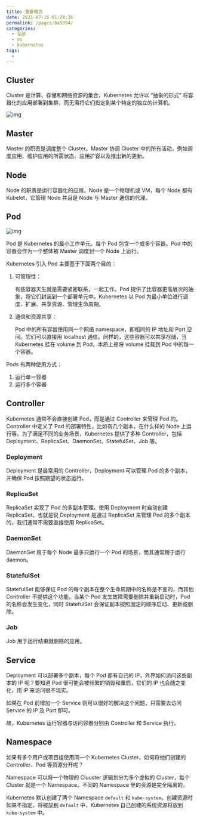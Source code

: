 ```yaml
---
title: 重要概念
date: 2021-07-16 01:28:36
permalink: /pages/ba5094/
categories: 
  - 全部
  - os
  - kubernetes
tags: 
  - 
---
```


## Cluster

Cluster 是计算、存储和网络资源的集合，Kubernetes 允许以 “抽象的形式” 将容器化的应用部署到集群，而无需将它们指定到某个特定的独立的计算机。

![img](https://d33wubrfki0l68.cloudfront.net/283cc20bb49089cb2ca54d51b4ac27720c1a7902/34424/docs/tutorials/kubernetes-basics/public/images/module_01_cluster.svg)



## Master

Master 的职责是调度整个 Cluster。Master 协调 Cluster 中的所有活动，例如调度应用、维护应用的所需状态、应用扩容以及推出新的更新。



## Node

Node 的职责是运行容器化的应用。Node 是一个物理机或 VM，每个 Node 都有 Kubelet，它管理 Node 并且是 Node 与 Master 通信的代理。



## Pod

![img](https://d33wubrfki0l68.cloudfront.net/5cb72d407cbe2755e581b6de757e0d81760d5b86/a9df9/docs/tutorials/kubernetes-basics/public/images/module_03_nodes.svg)

Pod 是 Kubernetes 的最小工作单元。每个 Pod 包含一个或多个容器。Pod 中的容器会作为一个整体被 Master 调度到一个 Node 上运行。

Kubernetes 引入 Pod 主要基于下面两个目的：

1. 可管理性：

   有些容器天生就是需要紧密联系，一起工作。Pod 提供了比容器更高层次的抽象，将它们封装到一个部署单元中。Kubernetes 以 Pod 为最小单位进行调度、扩展、共享资源、管理生命周期。

2. 通信和资源共享：

   Pod 中的所有容器使用同一个网络 namespace，即相同的 IP 地址和 Port 空间。它们可以直接用 localhost 通信。同样的，这些容器可以共享存储，当 Kubernetes 挂在 volume 到 Pod，本质上是将 volume 挂载到 Pod 中的每一个容器。

Pods 有两种使用方式：

1. 运行单一容器
2. 运行多个容器



## Controller

Kubernetes 通常不会直接创建 Pod，而是通过 Controller 来管理 Pod 的。Controller 中定义了 Pod 的部署特性，比如有几个副本，在什么样的 Node 上运行等。为了满足不同的业务场景，Kubernetes 提供了多种 Controller，包括 Deployment、ReplicaSet、DaemonSet、StatefulSet、Job 等。

### Deployment

Deployment 是最常用的 Controller，Deployment 可以管理 Pod 的多个副本，并确保 Pod 按照期望的状态运行。

### ReplicaSet

ReplicaSet 实现了 Pod 的多副本管理。使用 Deployment 时自动创建 ReplicaSet，也就是说 Deployment 是通过 ReplicaSet 来管理 Pod 的多个副本的，我们通常不需要直接使用 ReplicaSet。

### DaemonSet

DaemonSet 用于每个 Node 最多只运行一个 Pod 的场景，而其通常用于运行 daemon。

### StatefulSet

StatefulSet 能够保证 Pod 的每个副本在整个生命周期中的名称是不变的，而其他 Controller 不提供这个功能。当某个 Pod 发生故障需要删除并重新启动时，Pod 的名称会发生变化，同时 StatefulSet 会保证副本按照固定的顺序启动、更新或删除。

### Job

Job 用于运行结束就删除的应用。



## Service

Deployment 可以部署多个副本，每个 Pod 都有自己的 IP，外界如何访问这些副本的 IP 呢？要知道 Pod 很可能会被频繁的销毁和重启，它们的 IP 也会随之变化，用 IP 来访问很不现实。

如果在 Pod 前增加一个 Service 则可以很好的解决这个问题，只需要去访问 Service 的 IP 及 Port 即可。

故，Kubernetes 运行容器与访问容器分别由 Controller 和 Service 执行。



## Namespace

如果有多个用户或项目组使用同一个 Kubernetes Cluster，如何将他们创建的 Controller、Pod 等资源分开呢？

Namespace 可以将一个物理的 Cluuster 逻辑划分为多个虚拟的 Cluster，每个 Cluster 就是一个 Namespace。不同的 Namespace 里的资源是完全隔离的。

Kubernetes 默认创建了两个 Namespace `default` 和 `kube-system`。创建资源时如果不指定，将被放到 `default` 中，Kubernetes 自己创建的系统资源将放到 `kube-system` 中。
